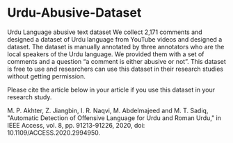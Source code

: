 # Urdu-Abusive-Dataset
Urdu Language abusive text dataset
We collect 2,171 comments and designed a dataset of Urdu language from YouTube videos and designed a dataset. The dataset is manually annotated by three annotators who are the local speakers of the Urdu language. We provided them with a set of comments and a question “a comment is either abusive or not”. This dataset is free to use and researchers can use this dataset in their research studies without getting permission. 

Please cite the article below in your article if you use this dataset in your research study.

M. P. Akhter, Z. Jiangbin, I. R. Naqvi, M. Abdelmajeed and M. T. Sadiq, "Automatic Detection of Offensive Language for Urdu and Roman Urdu," in IEEE Access, vol. 8, pp. 91213-91226, 2020, doi: 10.1109/ACCESS.2020.2994950.
